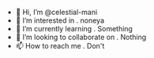 - 👋 Hi, I’m @celestial-mani
- 👀 I’m interested in . noneya
- 🌱 I’m currently learning . Something
- 💞️ I’m looking to collaborate on . Nothing
- 📫 How to reach me . Don't

<!---
celestial-mani/celestial-mani is a ✨ special ✨ repository because its `README.md` (this file) appears on your GitHub profile.
You can click the Preview link to take a look at your changes.
--->
